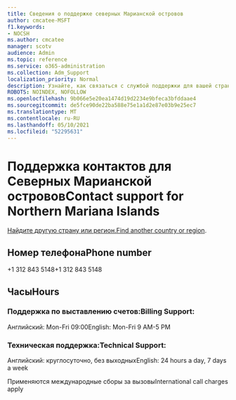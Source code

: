 ```yaml
---
title: Сведения о поддержке северных Марианской островов
author: cmcatee-MSFT
f1.keywords:
- NOCSH
ms.author: cmcatee
manager: scotv
audience: Admin
ms.topic: reference
ms.service: o365-administration
ms.collection: Adm_Support
localization_priority: Normal
description: Узнайте, как связаться с службой поддержки для вашей страны или региона.
ROBOTS: NOINDEX, NOFOLLOW
ms.openlocfilehash: 9b066e5e20ea1474d19d2234e9bfeca3bfddaae4
ms.sourcegitcommit: de5fce90de22ba588e75e1a1d2e87e03b9e25ec7
ms.translationtype: MT
ms.contentlocale: ru-RU
ms.lasthandoff: 05/10/2021
ms.locfileid: "52295631"
---
```

# <a name="contact-support-for-northern-mariana-islands"></a><span data-ttu-id="76923-103">Поддержка контактов для Северных Марианской островов</span><span class="sxs-lookup"><span data-stu-id="76923-103">Contact support for Northern Mariana Islands</span></span>

<span data-ttu-id="76923-104">[Найдите другую страну или регион.](../../business-video/get-help-support.md)</span><span class="sxs-lookup"><span data-stu-id="76923-104">[Find another country or region](../../business-video/get-help-support.md).</span></span>

## <a name="phone-number"></a><span data-ttu-id="76923-105">Номер телефона</span><span class="sxs-lookup"><span data-stu-id="76923-105">Phone number</span></span>
<span data-ttu-id="76923-106">+1 312 843 5148</span><span class="sxs-lookup"><span data-stu-id="76923-106">+1 312 843 5148</span></span>

## <a name="hours"></a><span data-ttu-id="76923-107">Часы</span><span class="sxs-lookup"><span data-stu-id="76923-107">Hours</span></span>
### <a name="billing-support"></a><span data-ttu-id="76923-108">Поддержка по выставлению счетов:</span><span class="sxs-lookup"><span data-stu-id="76923-108">Billing Support:</span></span>

<span data-ttu-id="76923-109">Английский: Mon-Fri 09:00</span><span class="sxs-lookup"><span data-stu-id="76923-109">English: Mon-Fri 9 AM-5 PM</span></span>

### <a name="technical-support"></a><span data-ttu-id="76923-110">Техническая поддержка:</span><span class="sxs-lookup"><span data-stu-id="76923-110">Technical Support:</span></span>

<span data-ttu-id="76923-111">Английский: круглосуточно, без выходных</span><span class="sxs-lookup"><span data-stu-id="76923-111">English: 24 hours a day, 7 days a week</span></span>

<span data-ttu-id="76923-112">Применяются международные сборы за вызовы</span><span class="sxs-lookup"><span data-stu-id="76923-112">International call charges apply</span></span>
